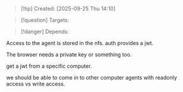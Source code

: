 
>[!tip] Created: [2025-09-25 Thu 14:10]

>[!question] Targets: 

>[!danger] Depends: 

Access to the agent is stored in the nfs.
auth provides a jwt.

The browser needs a private key or something too.

get a jwt from a specific computer.

we should be able to come in to other computer agents with readonly access vs write access.